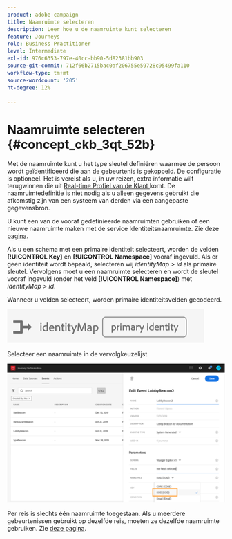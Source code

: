 ```yaml
---
product: adobe campaign
title: Naamruimte selecteren
description: Leer hoe u de naamruimte kunt selecteren
feature: Journeys
role: Business Practitioner
level: Intermediate
exl-id: 976c6353-797e-40cc-bb90-5d82381bb903
source-git-commit: 712f66b2715bac0af206755e59728c95499fa110
workflow-type: tm+mt
source-wordcount: '205'
ht-degree: 12%

---
```


# Naamruimte selecteren {#concept_ckb_3qt_52b}

Met de naamruimte kunt u het type sleutel definiëren waarmee de persoon wordt geïdentificeerd die aan de gebeurtenis is gekoppeld. De configuratie is optioneel. Het is vereist als u, in uw reizen, extra informatie wilt terugwinnen die uit [Real-time Profiel van de Klant ](https://docs.adobe.com/content/help/nl-NL/experience-platform/profile/home.html) komt. De naamruimtedefinitie is niet nodig als u alleen gegevens gebruikt die afkomstig zijn van een systeem van derden via een aangepaste gegevensbron.

U kunt een van de vooraf gedefinieerde naamruimten gebruiken of een nieuwe naamruimte maken met de service Identiteitsnaamruimte. Zie deze [pagina](https://docs.adobe.com/content/help/nl-NL/experience-platform/identity/home.html).

Als u een schema met een primaire identiteit selecteert, worden de velden **[!UICONTROL Key]** en **[!UICONTROL Namespace]** vooraf ingevuld. Als er geen identiteit wordt bepaald, selecteren wij _identityMap > id_ als primaire sleutel. Vervolgens moet u een naamruimte selecteren en wordt de sleutel vooraf ingevuld (onder het veld **[!UICONTROL Namespace]**) met _identityMap > id_.

Wanneer u velden selecteert, worden primaire identiteitsvelden gecodeerd.

![](../assets/primary-identity.png)


Selecteer een naamruimte in de vervolgkeuzelijst.

![](../assets/journey17.png)

Per reis is slechts één naamruimte toegestaan. Als u meerdere gebeurtenissen gebruikt op dezelfde reis, moeten ze dezelfde naamruimte gebruiken. Zie [deze pagina](../building-journeys/journey.md).

